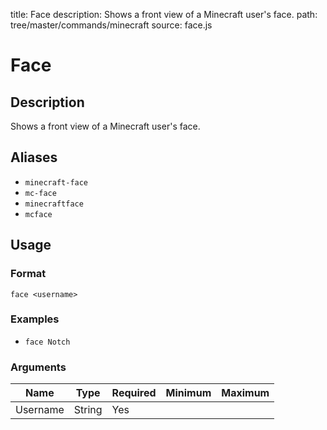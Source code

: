 title: Face
description: Shows a front view of a Minecraft user's face.
path: tree/master/commands/minecraft
source: face.js

# Face

## Description

Shows a front view of a Minecraft user's face.

## Aliases

* `minecraft-face`
* `mc-face`
* `minecraftface`
* `mcface`

## Usage

### Format

`face <username>`

### Examples

* `face Notch`

### Arguments

| Name  | Type | Required | Minimum | Maximum |
|-------|------|----------|---------|---------|
| Username | String |Yes |  |  |
